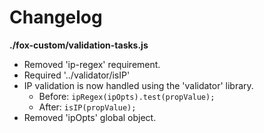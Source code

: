 # Changelog

**./fox-custom/validation-tasks.js**
* Removed 'ip-regex' requirement.
* Required '../validator/isIP'
* IP validation is now handled using the 'validator' library.
	* Before: `ipRegex(ipOpts).test(propValue);`
	* After: `isIP(propValue);`
* Removed 'ipOpts' global object.
